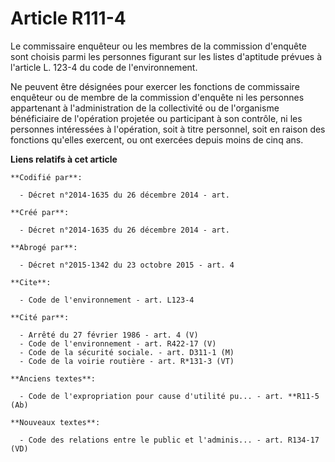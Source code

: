 # Article R111-4

Le commissaire enquêteur ou les membres de la commission d'enquête sont choisis parmi les personnes figurant sur les listes
d'aptitude prévues à l'article L. 123-4 du code de l'environnement.

Ne peuvent être désignées pour exercer les fonctions de commissaire enquêteur ou de membre de la commission d'enquête ni les
personnes appartenant à l'administration de la collectivité ou de l'organisme bénéficiaire de l'opération projetée ou
participant à son contrôle, ni les personnes intéressées à l'opération, soit à titre personnel, soit en raison des fonctions
qu'elles exercent, ou ont exercées depuis moins de cinq ans.

**Liens relatifs à cet article**

	**Codifié par**:

	  - Décret n°2014-1635 du 26 décembre 2014 - art.

	**Créé par**:

	  - Décret n°2014-1635 du 26 décembre 2014 - art.

	**Abrogé par**:

	  - Décret n°2015-1342 du 23 octobre 2015 - art. 4

	**Cite**:

	  - Code de l'environnement - art. L123-4

	**Cité par**:

	  - Arrêté du 27 février 1986 - art. 4 (V)
	  - Code de l'environnement - art. R422-17 (V)
	  - Code de la sécurité sociale. - art. D311-1 (M)
	  - Code de la voirie routière - art. R*131-3 (VT)

	**Anciens textes**:

	  - Code de l'expropriation pour cause d'utilité pu... - art. **R11-5 (Ab)

	**Nouveaux textes**:

	  - Code des relations entre le public et l'adminis... - art. R134-17 (VD)
